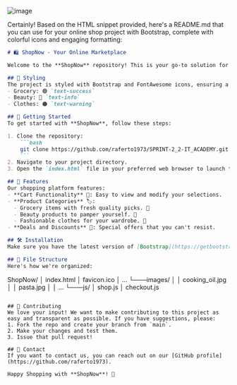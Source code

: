 ![image](https://github.com/raferto1973/SPRINT-2_2-IT_ACADEMY/assets/148342825/a9a2c1b7-0dcb-40e2-8d2f-cb3af8d0ff2f)


Certainly! Based on the HTML snippet provided, here's a README.md that you can use for your online shop project with Bootstrap, complete with colorful icons and engaging formatting:

```markdown
# 🛍️ ShopNow - Your Online Marketplace

Welcome to the **ShopNow** repository! This is your go-to solution for setting up an online store complete with a shopping cart, vibrant product displays, and seamless user interactions. Dive into a hassle-free shopping experience!

## 🎨 Styling
The project is styled with Bootstrap and FontAwesome icons, ensuring a responsive and mobile-friendly interface. Our palette:
- Grocery: 🟢 `text-success`
- Beauty: 🔵 `text-info`
- Clothes: 🟠 `text-warning`

## 🚀 Getting Started
To get started with **ShopNow**, follow these steps:

1. Clone the repository:
    ```bash
    git clone https://github.com/raferto1973/SPRINT-2_2-IT_ACADEMY.git
    ```
2. Navigate to your project directory.
3. Open the `index.html` file in your preferred web browser to launch the application.

## 📜 Features
Our shopping platform features:
- **Cart Functionality** 🛒: Easy to view and modify your selections.
- **Product Categories** 🏷️:
  - Grocery items with fresh quality picks. 🍎
  - Beauty products to pamper yourself. 💄
  - Fashionable clothes for your wardrobe. 👗
- **Deals and Discounts** 💸: Special offers that you can't resist.

## 🛠️ Installation
Make sure you have the latest version of [Bootstrap](https://getbootstrap.com/) and [FontAwesome](https://fontawesome.com/) linked in your project.

## 📁 File Structure
Here's how we're organized:
```
ShopNow/
│   index.html
│   favicon.ico
│   ...
└───images/
│   │   cooking_oil.jpg
│   │   pasta.jpg
│   │   ...
└───js/
    │   shop.js
    │   checkout.js
```

## 🤝 Contributing
We love your input! We want to make contributing to this project as easy and transparent as possible. If you have suggestions, please:
1. Fork the repo and create your branch from `main`.
2. Make your changes and test them.
3. Issue that pull request!

## 📩 Contact
If you want to contact us, you can reach out on our [GitHub profile](https://github.com/raferto1973).

Happy Shopping with **ShopNow**! 🎉

```

